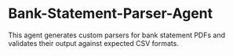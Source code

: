 # Bank-Statement-Parser-Agent
This agent generates custom parsers for bank statement PDFs and validates their output against expected CSV formats.
